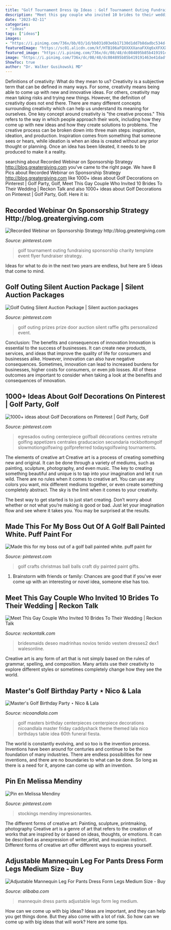 ```yaml
---
title: "Golf Tournament Dress Up Ideas : Golf Tournament Outing Fundraising Sponsorship Charity Template Event Flyer Fundraiser Strategy"
description: "Meet this gay couple who invited 10 brides to their wedding"
date: "2023-02-11"
categories:
- "ideas"
tags: ["ideas"]
images:
- "https://i.pinimg.com/736x/bb/03/1d/bb031d03e6b17130d1dd7b8dadbc534d--golf-outing-auction.jpg"
featuredImage: "https://sc01.alicdn.com/kf/HTB106aFQXXXXXanaFXXq6xXFXXXJ/200252989/HTB106aFQXXXXXanaFXXq6xXFXXXJ.jpg"
featured_image: "https://i.pinimg.com/736x/dc/08/48/dc084895b85b419191463e41dadfd193--prize-ideas-raffle-ideas.jpg"
image: "https://i.pinimg.com/736x/dc/08/48/dc084895b85b419191463e41dadfd193--prize-ideas-raffle-ideas.jpg"
ShowToc: true
author: "Dr. Walker Gusikowski MD"
---
```



Definitions of creativity: What do they mean to us?
Creativity is a subjective term that can be defined in many ways. For some, creativity means being able to come up with new and innovative ideas. For others, creativity may mean taking risks and trying new things. However, the definition of creativity does not end there. There are many different concepts surrounding creativity which can help us understand its meaning for ourselves.
One key concept around creativity is "the creative process." This refers to the way in which people approach their work, including how they come up with new ideas and how they create solutions to problems. The creative process can be broken down into three main steps: inspiration, ideation, and production. Inspiration comes from something that someone sees or hears, while ideation is when an idea is created without any prior thought or planning. Once an idea has been Ideated, it needs to be produced to make it a reality.

	

		
searching about Recorded Webinar on Sponsorship Strategy http://blog.greatergiving.com you've came to the right page. We have 8 Pics about Recorded Webinar on Sponsorship Strategy http://blog.greatergiving.com like 1000+ ideas about Golf Decorations on Pinterest | Golf Party, Golf, Meet This Gay Couple Who Invited 10 Brides To Their Wedding | Reckon Talk and also 1000+ ideas about Golf Decorations on Pinterest | Golf Party, Golf. Here it is:
		
    
## Recorded Webinar On Sponsorship Strategy Http://blog.greatergiving.com

<img loading=lazy src="https://i.pinimg.com/736x/bb/03/1d/bb031d03e6b17130d1dd7b8dadbc534d--golf-outing-auction.jpg" onerror="this.onerror=null;this.src='https://tse4.mm.bing.net/th?id=OIP.rmeqi2Pk31AxwvQEiZ6vdgHaJs&amp;pid=15.1';" alt="Recorded Webinar on Sponsorship Strategy http://blog.greatergiving.com">

_Source: pinterest.com_

>golf tournament outing fundraising sponsorship charity template event flyer fundraiser strategy. 

	

Ideas for what to do in the next two years are endless, but here are 5 ideas that come to mind. 

    
## Golf Outing Silent Auction Package | Silent Auction Packages

<img loading=lazy src="https://i.pinimg.com/736x/dc/08/48/dc084895b85b419191463e41dadfd193--prize-ideas-raffle-ideas.jpg" onerror="this.onerror=null;this.src='https://tse3.mm.bing.net/th?id=OIP.faDwq3PNOg-PWzYCVlTUzgHaE7&amp;pid=15.1';" alt="Golf Outing Silent Auction Package | Silent auction packages">

_Source: pinterest.com_

>golf outing prizes prize door auction silent raffle gifts personalized event. 

	

Conclusion: The benefits and consequences of innovation
Innovation is essential to the success of businesses. It can create new products, services, and ideas that improve the quality of life for consumers and businesses alike. However, innovation can also have negative consequences. Sometimes, innovation can lead to increased burdens for businesses, higher costs for consumers, or even job losses. All of these outcomes are important to consider when taking a look at the benefits and consequences of innovation.

    
## 1000+ Ideas About Golf Decorations On Pinterest | Golf Party, Golf

<img loading=lazy src="https://i.pinimg.com/736x/65/29/05/65290542ac39120baf47ef23f7cf08ac--sports-centerpieces-golf-decorations.jpg" onerror="this.onerror=null;this.src='https://tse3.mm.bing.net/th?id=OIP.ESabBlYUz9djq2j1FuY4HAHaJ4&amp;pid=15.1';" alt="1000+ ideas about Golf Decorations on Pinterest | Golf Party, Golf">

_Source: pinterest.com_

>egresados outing centerpiece golfball décorations centres retraite golfing appetizers centrales graducacion secundaria rockbottomgolf slowmotiongolfswing golfpreferred todaysgolfswing tournaments. 

	

The elements of creative art
Creative art is a process of creating something new and original. It can be done through a variety of mediums, such as painting, sculpture, photography, and even music. The key to creating something beautiful and unique is to tap into your imagination and let it run wild.
There are no rules when it comes to creative art. You can use any colors you want, mix different mediums together, or even create something completely abstract. The sky is the limit when it comes to your creativity.

The best way to get started is to just start creating. Don’t worry about whether or not what you’re making is good or bad. Just let your imagination flow and see where it takes you. You may be surprised at the results.

    
## Made This For My Boss Out Of A Golf Ball Painted White. Puff Paint For

<img loading=lazy src="https://i.pinimg.com/736x/c8/c3/83/c8c383d809404c65f137096c70bacfb5--golf-ball-craft-golf-crafts.jpg" onerror="this.onerror=null;this.src='https://tse3.mm.bing.net/th?id=OIP.jKAEyTSytJaYrYMj14O8eAHaNI&amp;pid=15.1';" alt="Made this for my boss out of a golf ball painted white. puff paint for">

_Source: pinterest.com_

>golf crafts christmas ball balls craft diy painted paint gifts. 

	

1. Brainstorm with friends or family: Chances are good that if you've ever come up with an interesting or novel idea, someone else has too.

    
## Meet This Gay Couple Who Invited 10 Brides To Their Wedding | Reckon Talk

<img loading=lazy src="https://www.reckontalk.com/wp-content/uploads/2015/08/Meet-This-Gay-Couple-Who-Invited-10-Brides-To-Their-Wedding-3.jpg" onerror="this.onerror=null;this.src='https://tse2.mm.bing.net/th?id=OIP.vbhUi154rvoC4SfD4vQZwgHaE4&amp;pid=15.1';" alt="Meet This Gay Couple Who Invited 10 Brides To Their Wedding | Reckon Talk">

_Source: reckontalk.com_

>bridesmaids deseo madrinhas novios tenido vestem dresses2 dex1 walesonline. 

	

Creative art is any form of art that is not simply based on the rules of grammar, spelling, and composition. Many artists use their creativity to explore different styles or sometimes completely change how they see the world.

    
## Master&#039;s Golf Birthday Party ⋆ Nico &amp; Lala

<img loading=lazy src="http://www.nicoandlala.com/wp-content/uploads/2016/06/Masters-party-centerpiece-of-GolfBalls.jpg" onerror="this.onerror=null;this.src='https://tse4.mm.bing.net/th?id=OIP.tCX8pqn0lslA16yqK5wSeQAAAA&amp;pid=15.1';" alt="Master&#039;s Golf Birthday Party ⋆ Nico &amp; Lala">

_Source: nicoandlala.com_

>golf masters birthday centerpieces centerpiece decorations nicoandlala master friday caddyshack theme themed lala nico birthdays table idea 60th funeral fiesta. 

	

The world is constantly evolving, and so too is the invention process. Inventions have been around for centuries and continue to be the foundation of many industries. There are endless possibilities for new inventions, and there are no boundaries to what can be done. So long as there is a need for it, anyone can come up with an invention.

    
## Pin En Melissa Mendiny

<img loading=lazy src="https://i.pinimg.com/736x/08/e4/56/08e456e53da2656a97e414c0636e3c49.jpg" onerror="this.onerror=null;this.src='https://tse4.mm.bing.net/th?id=OIP.zG-GKhQenbXjQVGGyTC6AwHaLH&amp;pid=15.1';" alt="Pin en Melissa Mendiny">

_Source: pinterest.com_

>stockings mendiny impresionantes. 

	

The different forms of creative art: Painting, sculpture, printmaking, photography
Creative art is a genre of art that refers to the creation of works that are inspired by or based on ideas, thoughts, or emotions. It can be described as anexpression of writer,artist, and musician instinct. Different forms of creative art offer different ways to express yourself.

    
## Adjustable Mannequin Leg For Pants Dress Form Legs Medium Size - Buy

<img loading=lazy src="https://sc01.alicdn.com/kf/HTB106aFQXXXXXanaFXXq6xXFXXXJ/200252989/HTB106aFQXXXXXanaFXXq6xXFXXXJ.jpg" onerror="this.onerror=null;this.src='https://tse2.mm.bing.net/th?id=OIP.gXIz7R9-7r6rGCZTCYZMegHaMW&amp;pid=15.1';" alt="Adjustable Mannequin Leg For Pants Dress Form Legs Medium Size - Buy">

_Source: alibaba.com_

>mannequin dress pants adjustable legs form leg medium. 

	

How can we come up with big ideas?
Ideas are important, and they can help you get things done. But they also come with a lot of risk. So how can we come up with big ideas that will work? Here are some tips.

